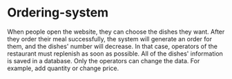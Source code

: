 # Ordering-system
When people open the website, they can choose the dishes they want. After they order their meal successfully, the system will generate an order for them, and the dishes' number will decrease. In that case, operators of the restaurant must replenish as soon as possible. 
All of the dishes' information is saved in a database. Only the operators can change the data. For example, add quantity or change price.
